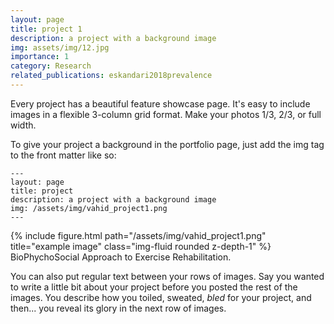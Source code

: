```yaml
---
layout: page
title: project 1
description: a project with a background image
img: assets/img/12.jpg
importance: 1
category: Research
related_publications: eskandari2018prevalence
---
```


Every project has a beautiful feature showcase page.
It's easy to include images in a flexible 3-column grid format.
Make your photos 1/3, 2/3, or full width.

To give your project a background in the portfolio page, just add the img tag to the front matter like so:

    ---
    layout: page
    title: project
    description: a project with a background image
    img: /assets/img/vahid_project1.png
    ---


<div class="row">
    <div class="col-sm mt-3 mt-md-0">
        {% include figure.html path="/assets/img/vahid_project1.png" title="example image" class="img-fluid rounded z-depth-1" %}
    </div>
</div>
<div class="caption">
BioPhychoSocial Approach to Exercise Rehabilitation.
</div>

You can also put regular text between your rows of images.
Say you wanted to write a little bit about your project before you posted the rest of the images.
You describe how you toiled, sweated, *bled* for your project, and then... you reveal its glory in the next row of images.

